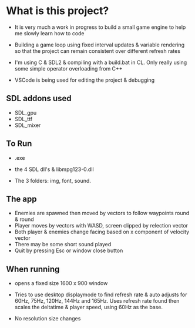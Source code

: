 # What is this project?

- It is very much a work in progress to build a small game engine to help me slowly learn how to code

- Building a game loop using fixed interval updates & variable rendering so that the project
 can remain consistent over different refresh rates

- I'm using C & SDL2 & compiling with a build.bat in CL. Only really using some simple operator overloading from C++

- VSCode is being used for editing the project & debugging

## SDL addons used

- SDL_gpu
- SDL_ttf
- SDL_mixer

## To Run

- .exe

- the 4 SDL dll's & libmpg123-0.dll

- The 3 folders: img, font, sound.

## The app

- Enemies are spawned then moved by vectors to follow waypoints round & round
- Player moves by vectors with WASD, screen clipped by relection vector
- Both player & enemies change facing based on x component of velocity vector
- There may be some short sound played
- Quit by pressing Esc or window close button

## When running

- opens a fixed size 1600 x 900 window

- Tries to use desktop displaymode to find refresh rate & auto adjusts for 60Hz, 75Hz, 120Hz, 144Hz and 165Hz. Uses refresh rate found then scales the deltatime & player speed, using 60Hz as the base.

- No resolution size changes
